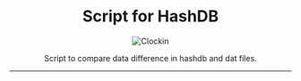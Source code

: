 <h1 align="center">Script for HashDB
</h1>
<p align="center">
  <img src="https://github.com/totvslabs/sql-pipelines-clockin/blob/master/.github/img/clockin.png" alt="Clockin" title="Clockin">
</p>
<p align="center">Script to compare data difference in hashdb and dat files.</p>

<hr/>
